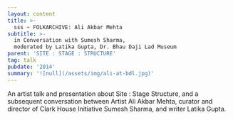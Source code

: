 ```yaml
---
layout: content
title: >-
  sss ~ FOLKARCHIVE: Ali Akbar Mehta
subtitle: >-
  in Conversation with Sumesh Sharma,
  moderated by Latika Gupta, Dr. Bhau Daji Lad Museum
parent: 'SITE : STAGE : STRUCTURE'
tag: talk
pubdate: '2014'
summary: '![null](/assets/img/ali-at-bdl.jpg)'
---
```

An artist talk and presentation about Site : Stage Structure, and a subsequent conversation between Artist Ali Akbar Mehta, curator and director of Clark House Initiative Sumesh Sharma, and writer Latika Gupta.
